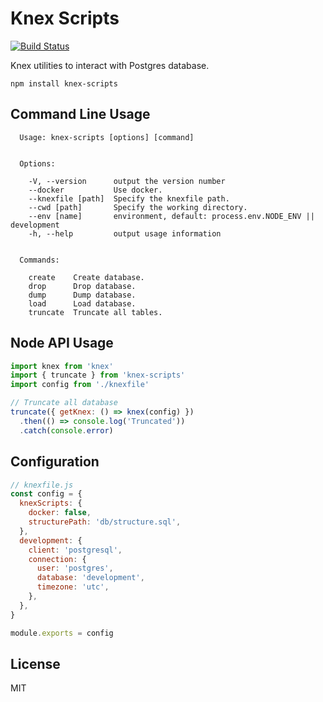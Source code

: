 # Knex Scripts

[![Build Status](https://travis-ci.org/smooth-code/knex-scripts.svg?branch=master)](https://travis-ci.org/smooth-code/knex-scripts)

Knex utilities to interact with Postgres database.

```
npm install knex-scripts
```

## Command Line Usage

```
  Usage: knex-scripts [options] [command]


  Options:

    -V, --version      output the version number
    --docker           Use docker.
    --knexfile [path]  Specify the knexfile path.
    --cwd [path]       Specify the working directory.
    --env [name]       environment, default: process.env.NODE_ENV || development
    -h, --help         output usage information


  Commands:

    create    Create database.
    drop      Drop database.
    dump      Dump database.
    load      Load database.
    truncate  Truncate all tables.
```

## Node API Usage

```js
import knex from 'knex'
import { truncate } from 'knex-scripts'
import config from './knexfile'

// Truncate all database
truncate({ getKnex: () => knex(config) })
  .then(() => console.log('Truncated'))
  .catch(console.error)
```

## Configuration

```js
// knexfile.js
const config = {
  knexScripts: {
    docker: false,
    structurePath: 'db/structure.sql',
  },
  development: {
    client: 'postgresql',
    connection: {
      user: 'postgres',
      database: 'development',
      timezone: 'utc',
    },
  },
}

module.exports = config
```

## License

MIT
